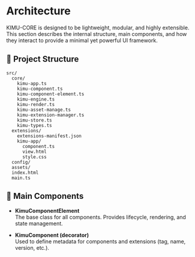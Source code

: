 # Architecture

KIMU-CORE is designed to be lightweight, modular, and highly extensible.
This section describes the internal structure, main components, and how they interact to provide a minimal yet powerful UI framework.

## 📁 Project Structure

```
src/
  core/
    kimu-app.ts
    kimu-component.ts
    kimu-component-element.ts
    kimu-engine.ts
    kimu-render.ts
    kimu-asset-manage.ts
    kimu-extension-manager.ts
    kimu-store.ts
    kimu-types.ts
  extensions/
    extensions-manifest.json
    kimu-app/
      component.ts
      view.html
      style.css
  config/
  assets/
  index.html
  main.ts
```

## 🧩 Main Components

- **KimuComponentElement**  
  The base class for all components. Provides lifecycle, rendering, and state management.

- **KimuComponent (decorator)**  
  Used to define metadata for components and extensions (tag, name, version, etc.).
